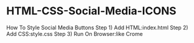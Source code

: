# HTML-CSS-Social-Media-ICONS
How To Style Social Media Buttons 
Step 1) Add HTML:index.html
Step 2) Add CSS:style.css
Step 3) Run On Browser:like Crome
